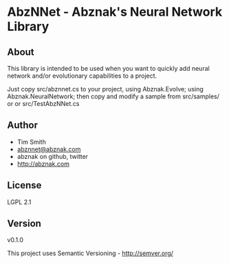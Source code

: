 # AbzNNet - Abznak's Neural Network Library

## About
This library is intended to be used when you want to quickly add
neural network and/or evolutionary capabilities to a project.  

Just copy src/abznnet.cs to your project, 
    using Abznak.Evolve;
    using Abznak.NeuralNetwork;
then copy and modify a sample from src/samples/ or or src/TestAbzNNet.cs

## Author
* Tim Smith
* abznnet@abznak.com
* abznak on github, twitter
* http://abznak.com

## License

LGPL 2.1

## Version

v0.1.0

This project uses Semantic Versioning - http://semver.org/
